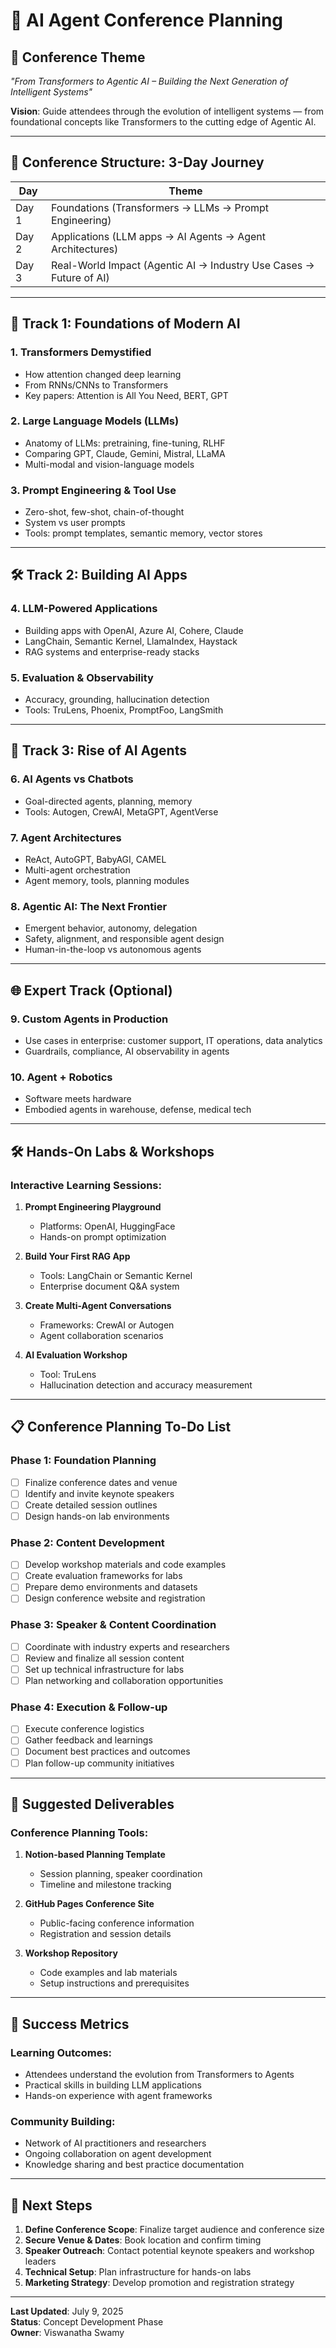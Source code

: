 # 🤖 AI Agent Conference Planning

## 🎯 **Conference Theme**

_"From Transformers to Agentic AI – Building the Next Generation of Intelligent Systems"_

**Vision**: Guide attendees through the evolution of intelligent systems — from foundational concepts like Transformers to the cutting edge of Agentic AI.

---

## 📅 **Conference Structure: 3-Day Journey**

| Day   | Theme                                                              |
| ----- | ------------------------------------------------------------------ |
| Day 1 | Foundations (Transformers → LLMs → Prompt Engineering)             |
| Day 2 | Applications (LLM apps → AI Agents → Agent Architectures)          |
| Day 3 | Real-World Impact (Agentic AI → Industry Use Cases → Future of AI) |

---

## 🧠 **Track 1: Foundations of Modern AI**

### 1. **Transformers Demystified**

- How attention changed deep learning
- From RNNs/CNNs to Transformers
- Key papers: Attention is All You Need, BERT, GPT

### 2. **Large Language Models (LLMs)**

- Anatomy of LLMs: pretraining, fine-tuning, RLHF
- Comparing GPT, Claude, Gemini, Mistral, LLaMA
- Multi-modal and vision-language models

### 3. **Prompt Engineering & Tool Use**

- Zero-shot, few-shot, chain-of-thought
- System vs user prompts
- Tools: prompt templates, semantic memory, vector stores

---

## 🛠️ **Track 2: Building AI Apps**

### 4. **LLM-Powered Applications**

- Building apps with OpenAI, Azure AI, Cohere, Claude
- LangChain, Semantic Kernel, LlamaIndex, Haystack
- RAG systems and enterprise-ready stacks

### 5. **Evaluation & Observability**

- Accuracy, grounding, hallucination detection
- Tools: TruLens, Phoenix, PromptFoo, LangSmith

---

## 🤖 **Track 3: Rise of AI Agents**

### 6. **AI Agents vs Chatbots**

- Goal-directed agents, planning, memory
- Tools: Autogen, CrewAI, MetaGPT, AgentVerse

### 7. **Agent Architectures**

- ReAct, AutoGPT, BabyAGI, CAMEL
- Multi-agent orchestration
- Agent memory, tools, planning modules

### 8. **Agentic AI: The Next Frontier**

- Emergent behavior, autonomy, delegation
- Safety, alignment, and responsible agent design
- Human-in-the-loop vs autonomous agents

---

## 🌐 **Expert Track (Optional)**

### 9. **Custom Agents in Production**

- Use cases in enterprise: customer support, IT operations, data analytics
- Guardrails, compliance, AI observability in agents

### 10. **Agent + Robotics**

- Software meets hardware
- Embodied agents in warehouse, defense, medical tech

---

## 🛠 **Hands-On Labs & Workshops**

### **Interactive Learning Sessions:**

1. **Prompt Engineering Playground**

   - Platforms: OpenAI, HuggingFace
   - Hands-on prompt optimization

2. **Build Your First RAG App**

   - Tools: LangChain or Semantic Kernel
   - Enterprise document Q&A system

3. **Create Multi-Agent Conversations**

   - Frameworks: CrewAI or Autogen
   - Agent collaboration scenarios

4. **AI Evaluation Workshop**
   - Tool: TruLens
   - Hallucination detection and accuracy measurement

---

## 📋 **Conference Planning To-Do List**

### **Phase 1: Foundation Planning**

- [ ] Finalize conference dates and venue
- [ ] Identify and invite keynote speakers
- [ ] Create detailed session outlines
- [ ] Design hands-on lab environments

### **Phase 2: Content Development**

- [ ] Develop workshop materials and code examples
- [ ] Create evaluation frameworks for labs
- [ ] Prepare demo environments and datasets
- [ ] Design conference website and registration

### **Phase 3: Speaker & Content Coordination**

- [ ] Coordinate with industry experts and researchers
- [ ] Review and finalize all session content
- [ ] Set up technical infrastructure for labs
- [ ] Plan networking and collaboration opportunities

### **Phase 4: Execution & Follow-up**

- [ ] Execute conference logistics
- [ ] Gather feedback and learnings
- [ ] Document best practices and outcomes
- [ ] Plan follow-up community initiatives

---

## 🎯 **Suggested Deliverables**

### **Conference Planning Tools:**

1. **Notion-based Planning Template**

   - Session planning, speaker coordination
   - Timeline and milestone tracking

2. **GitHub Pages Conference Site**

   - Public-facing conference information
   - Registration and session details

3. **Workshop Repository**
   - Code examples and lab materials
   - Setup instructions and prerequisites

---

## 🌟 **Success Metrics**

### **Learning Outcomes:**

- Attendees understand the evolution from Transformers to Agents
- Practical skills in building LLM applications
- Hands-on experience with agent frameworks

### **Community Building:**

- Network of AI practitioners and researchers
- Ongoing collaboration on agent development
- Knowledge sharing and best practice documentation

---

## 📝 **Next Steps**

1. **Define Conference Scope**: Finalize target audience and conference size
2. **Secure Venue & Dates**: Book location and confirm timing
3. **Speaker Outreach**: Contact potential keynote speakers and workshop leaders
4. **Technical Setup**: Plan infrastructure for hands-on labs
5. **Marketing Strategy**: Develop promotion and registration strategy

---

**Last Updated**: July 9, 2025  
**Status**: Concept Development Phase  
**Owner**: Viswanatha Swamy

